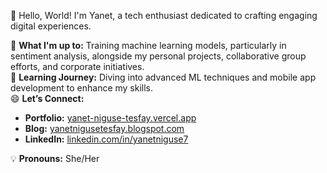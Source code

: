 
👋 Hello, World! I'm Yanet, a tech enthusiast dedicated to crafting engaging digital experiences.

🔭 **What I'm up to:** Training machine learning models, particularly in sentiment analysis, alongside my personal projects, collaborative group efforts, and corporate initiatives.   
🌱 **Learning Journey:** Diving into advanced ML techniques and mobile app development to enhance my skills.  
😄 **Let’s Connect:**  
- **Portfolio:** [yanet-niguse-tesfay.vercel.app](https://yanet-niguse-tesfay.vercel.app)  
- **Blog:** [yanetnigusetesfay.blogspot.com](https://yanetnigusetesfay.blogspot.com/)  
- **LinkedIn:** [linkedin.com/in/yanetniguse7](https://www.linkedin.com/in/yanetniguse7)
  
💡 **Pronouns:** She/Her  
